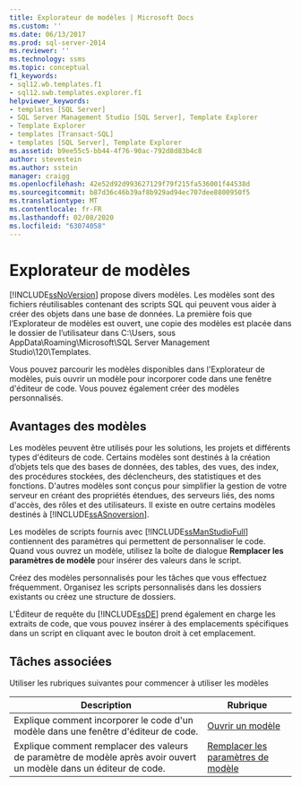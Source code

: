 ```yaml
---
title: Explorateur de modèles | Microsoft Docs
ms.custom: ''
ms.date: 06/13/2017
ms.prod: sql-server-2014
ms.reviewer: ''
ms.technology: ssms
ms.topic: conceptual
f1_keywords:
- sql12.wb.templates.f1
- sql12.swb.templates.explorer.f1
helpviewer_keywords:
- templates [SQL Server]
- SQL Server Management Studio [SQL Server], Template Explorer
- Template Explorer
- templates [Transact-SQL]
- templates [SQL Server], Template Explorer
ms.assetid: b9ee55c5-bb44-4f76-90ac-792d8d83b4c8
author: stevestein
ms.author: sstein
manager: craigg
ms.openlocfilehash: 42e52d92d993627129f79f215fa536001f44538d
ms.sourcegitcommit: b87d36c46b39af8b929ad94ec707dee8800950f5
ms.translationtype: MT
ms.contentlocale: fr-FR
ms.lasthandoff: 02/08/2020
ms.locfileid: "63074058"
---
```

# <a name="template-explorer"></a>Explorateur de modèles
  [!INCLUDE[ssNoVersion](../../includes/ssnoversion-md.md)] propose divers modèles. Les modèles sont des fichiers réutilisables contenant des scripts SQL qui peuvent vous aider à créer des objets dans une base de données. La première fois que l’Explorateur de modèles est ouvert, une copie des modèles est placée dans le dossier de l’utilisateur dans C:\Users, sous AppData\Roaming\Microsoft\SQL Server Management Studio\120\Templates.  
  
 Vous pouvez parcourir les modèles disponibles dans l'Explorateur de modèles, puis ouvrir un modèle pour incorporer code dans une fenêtre d'éditeur de code. Vous pouvez également créer des modèles personnalisés.  
  
## <a name="benefits-of-templates"></a>Avantages des modèles  
 Les modèles peuvent être utilisés pour les solutions, les projets et différents types d'éditeurs de code. Certains modèles sont destinés à la création d’objets tels que des bases de données, des tables, des vues, des index, des procédures stockées, des déclencheurs, des statistiques et des fonctions. D'autres modèles sont conçus pour simplifier la gestion de votre serveur en créant des propriétés étendues, des serveurs liés, des noms d'accès, des rôles et des utilisateurs. Il existe en outre certains modèles destinés à [!INCLUDE[ssASnoversion](../../includes/ssasnoversion-md.md)].  
  
 Les modèles de scripts fournis avec [!INCLUDE[ssManStudioFull](../../includes/ssmanstudiofull-md.md)] contiennent des paramètres qui permettent de personnaliser le code. Quand vous ouvrez un modèle, utilisez la boîte de dialogue **Remplacer les paramètres de modèle** pour insérer des valeurs dans le script.  
  
 Créez des modèles personnalisés pour les tâches que vous effectuez fréquemment. Organisez les scripts personnalisés dans les dossiers existants ou créez une structure de dossiers.  
  
 L'Éditeur de requête du [!INCLUDE[ssDE](../../includes/ssde-md.md)] prend également en charge les extraits de code, que vous pouvez insérer à des emplacements spécifiques dans un script en cliquant avec le bouton droit à cet emplacement.  
  
## <a name="related-tasks"></a>Tâches associées  
 Utiliser les rubriques suivantes pour commencer à utiliser les modèles  
  
|**Description**|**Rubrique**|  
|---------------------|---------------|  
|Explique comment incorporer le code d'un modèle dans une fenêtre d'éditeur de code.|[Ouvrir un modèle](open-a-template.md)|  
|Explique comment remplacer des valeurs de paramètre de modèle après avoir ouvert un modèle dans un éditeur de code.|[Remplacer les paramètres de modèle](replace-template-parameters.md)|  
  
  

